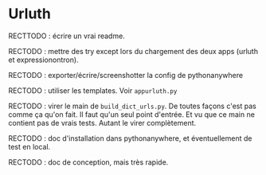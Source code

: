 # Urluth

RECTTODO : écrire un vrai readme.

RECTODO : mettre des try except lors du chargement des deux apps (urluth et expressionontron).

RECTODO : exporter/écrire/screenshotter la config de pythonanywhere

RECTODO : utiliser les templates. Voir `appurluth.py`

RECTODO : virer le main de `build_dict_urls.py`. De toutes façons c'est pas comme ça qu'on fait. Il faut qu'un seul point d'entrée. Et vu que ce main ne contient pas de vrais tests. Autant le virer complètement.

RECTODO : doc d'installation dans pythonanywhere, et éventuellement de test en local.

RECTODO : doc de conception, mais très rapide.



